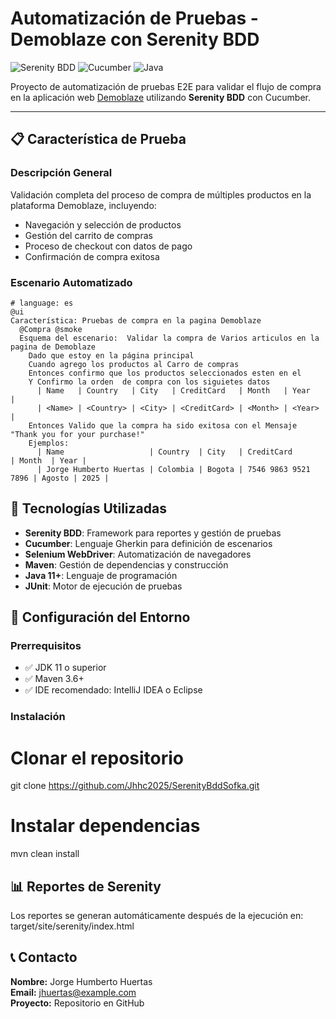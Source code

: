 # Automatización de Pruebas - Demoblaze con Serenity BDD

![Serenity BDD](https://img.shields.io/badge/Serenity-BDD-blue.svg)
![Cucumber](https://img.shields.io/badge/Cucumber-v7.0-brightgreen.svg)
![Java](https://img.shields.io/badge/Java-11-orange.svg)

Proyecto de automatización de pruebas E2E para validar el flujo de compra en la aplicación web [Demoblaze](https://www.demoblaze.com/) utilizando **Serenity BDD** con Cucumber.

---

## 📋 Característica de Prueba

### Descripción General
Validación completa del proceso de compra de múltiples productos en la plataforma Demoblaze, incluyendo:
- Navegación y selección de productos
- Gestión del carrito de compras
- Proceso de checkout con datos de pago
- Confirmación de compra exitosa

### Escenario Automatizado
```gherkin
# language: es
@ui
Característica: Pruebas de compra en la pagina Demoblaze
  @Compra @smoke
  Esquema del escenario:  Validar la compra de Varios articulos en la pagina de Demoblaze
    Dado que estoy en la página principal
    Cuando agrego los productos al Carro de compras
    Entonces confirmo que los productos seleccionados esten en el
    Y Confirmo la orden  de compra con los siguietes datos
      | Name   | Country   | City   | CreditCard   | Month   | Year   |
      | <Name> | <Country> | <City> | <CreditCard> | <Month> | <Year> |
    Entonces Valido que la compra ha sido exitosa con el Mensaje "Thank you for your purchase!"
    Ejemplos:
      | Name                   | Country  | City   | CreditCard          | Month  | Year |
      | Jorge Humberto Huertas | Colombia | Bogota | 7546 9863 9521 7896 | Agosto | 2025 |
   ```

## 🔧 Tecnologías Utilizadas

- **Serenity BDD**: Framework para reportes y gestión de pruebas
- **Cucumber**: Lenguaje Gherkin para definición de escenarios
- **Selenium WebDriver**: Automatización de navegadores
- **Maven**: Gestión de dependencias y construcción
- **Java 11+**: Lenguaje de programación
- **JUnit**: Motor de ejecución de pruebas

## 🚀 Configuración del Entorno

### Prerrequisitos
- ✅ JDK 11 o superior
- ✅ Maven 3.6+
- ✅ IDE recomendado: IntelliJ IDEA o Eclipse

### Instalación
# Clonar el repositorio
git clone https://github.com/Jhhc2025/SerenityBddSofka.git

# Instalar dependencias
mvn clean install


## 📊 Reportes de Serenity

Los reportes se generan automáticamente después de la ejecución en: target/site/serenity/index.html

## 📞 Contacto

**Nombre:** Jorge Humberto Huertas  
**Email:** jhuertas@example.com  
**Proyecto:** Repositorio en GitHub
